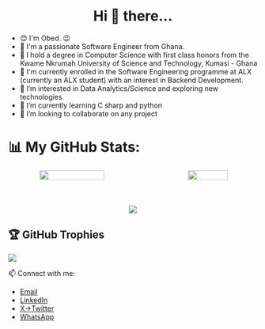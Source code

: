 <div align="center">
<h1>  Hi 👋 there...</h1>
</div>

- 😊 I'm Obed. 😉
- 💞️ I'm a passionate Software Engineer from Ghana.
- 🌱 I hold a degree in Computer Science with first class honors from the Kwame Nkrumah University of Science and Technology, Kumasi - Ghana
- 🌱 I'm currently enrolled in the Software Engineering programme at ALX (currently an ALX student) with an interest in Backend Development.
- 👀 I’m interested in Data Analytics/Science and exploring new technologies
- 🌱 I’m currently learning C sharp and python
- 💞️ I’m looking to collaborate on any project



# 📊 My GitHub Stats:


<div align="center" style="display: flex; justify-content: space-between;">
    <img src="https://github-readme-stats.vercel.app/api?username=lemyjay&theme=highcontrast&show_border=false&include_all_commits=true&count_private=true" width="51%" >
    <img src="https://github-readme-stats.vercel.app/api/top-langs/?username=lemyjay&theme=highcontrast&show_border=false&include_all_commits=true&count_private=true&layout=compact" width="40%" >
  
</div>
<br/> <br/><br/>
<div align="center">
  <img src="https://github-readme-streak-stats.herokuapp.com/?user=lemyjay&theme=highcontrast&show_border=false">
</div>


## 🏆 GitHub Trophies
![](https://github-profile-trophy.vercel.app/?username=lemyjay&theme=radical&no-frame=false&no-bg=false&margin-w=4)


📫 Connect with me:
- <a href="mailto:lemyjay17@gmail.com">Email</a>
- [LinkedIn](https://www.linkedin.com/in/lemyjay/)
- [X->Twitter](https://x.com/lemyjay_)
- [WhatsApp](https://wa.me/+233531376875)





